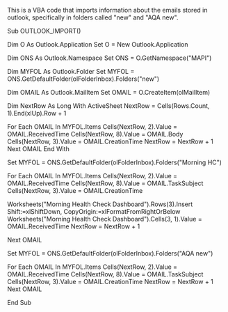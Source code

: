 This is a VBA code that imports information about the emails stored in outlook, specifically in folders called "new" and "AQA new".

Sub OUTLOOK_IMPORT()

Dim O As Outlook.Application
Set O = New Outlook.Application

Dim ONS As Outlook.Namespace
Set ONS = O.GetNamespace("MAPI")

Dim MYFOL As Outlook.Folder
Set MYFOL = ONS.GetDefaultFolder(olFolderInbox).Folders("new")

Dim OMAIL As Outlook.MailItem
Set OMAIL = O.CreateItem(olMailItem)

Dim NextRow As Long
With ActiveSheet
NextRow = Cells(Rows.Count, 1).End(xlUp).Row + 1

For Each OMAIL In MYFOL.Items
Cells(NextRow, 2).Value = OMAIL.ReceivedTime
Cells(NextRow, 8).Value = OMAIL.Body
Cells(NextRow, 3).Value = OMAIL.CreationTime
NextRow = NextRow + 1
Next OMAIL
End With

Set MYFOL = ONS.GetDefaultFolder(olFolderInbox).Folders("Morning HC")


For Each OMAIL In MYFOL.Items
Cells(NextRow, 2).Value = OMAIL.ReceivedTime
Cells(NextRow, 8).Value = OMAIL.TaskSubject
Cells(NextRow, 3).Value = OMAIL.CreationTime

Worksheets("Morning Health Check Dashboard").Rows(3).Insert Shift:=xlShiftDown, CopyOrigin:=xlFormatFromRightOrBelow
Worksheets("Morning Health Check Dashboard").Cells(3, 1).Value = OMAIL.ReceivedTime
NextRow = NextRow + 1

Next OMAIL

Set MYFOL = ONS.GetDefaultFolder(olFolderInbox).Folders("AQA new")


For Each OMAIL In MYFOL.Items
Cells(NextRow, 2).Value = OMAIL.ReceivedTime
Cells(NextRow, 8).Value = OMAIL.TaskSubject
Cells(NextRow, 3).Value = OMAIL.CreationTime
NextRow = NextRow + 1
Next OMAIL



End Sub
